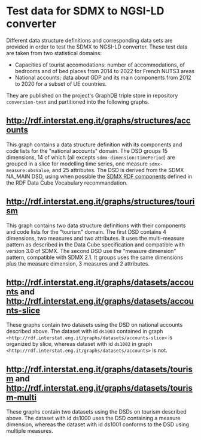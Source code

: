 # Test data for SDMX to NGSI-LD converter

Different data structure definitions and corresponding data sets are provided in order to test the SDMX to NGSI-LD converter. These test data are taken from two statistical domains:

* Capacities of tourist accomodations: number of accommodations, of bedrooms and of bed places from 2014 to 2022 for French NUTS3 areas
* National accounts: data about GDP and its main components from 2012 to 2020 for a subset of UE countries.

They are published on the project's GraphDB triple store in repository `conversion-test` and partitioned into the following graphs.

## <http://rdf.interstat.eng.it/graphs/structures/accounts>

This graph contains a data structure definition with its components and code lists for the "national accounts" domain. The DSD groups 15 dimensions, 14 of which (all excepts `sdmx-dimension:timePeriod`) are grouped in a slice for modelling time series, one measure `sdmx-measure:obsValue`, and 25 attributes. The DSD is derived from the SDMX NA_MAIN DSD, using when possible the [SDMX RDF components](https://github.com/UKGovLD/publishing-statistical-data/tree/master/specs/src/main/vocab) defined in the RDF Data Cube Vocabulary recommandation.
	
## <http://rdf.interstat.eng.it/graphs/structures/tourism>

This graph contains two data structure definitions with their components and code lists for the "tourism" domain. The first DSD contains 4 dimensions, two measures and two attributes. It uses the multi-measure pattern as described in the Data Cube specification and compatible with version 3.0 of SDMX. The second DSD use the "measure dimension" pattern, compatible with SDMX 2.1. It groups uses the same dimensions plus the measure dimension, 3 measures and 2 attributes.

## <http://rdf.interstat.eng.it/graphs/datasets/accounts> and <http://rdf.interstat.eng.it/graphs/datasets/accounts-slice>

These graphs contain two datasets using the DSD on national accounts described above. The dataset with id `ds1003` contained in graph `<http://rdf.interstat.eng.it/graphs/datasets/accounts-slice>` is organized by slice, whereas dataset with id `ds1002` in graph `<http://rdf.interstat.eng.it/graphs/datasets/accounts>` is not.


## <http://rdf.interstat.eng.it/graphs/datasets/tourism> and <http://rdf.interstat.eng.it/graphs/datasets/tourism-multi>

These graphs contain two datasets using the DSDs on tourism described above. The dataset with id ds1000 uses the DSD containing a measure dimension, whereas the dataset with id ds1001 conforms to the DSD using multiple measures.
